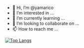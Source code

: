 - 👋 Hi, I’m @yamarico
- 👀 I’m interested in ...
- 🌱 I’m currently learning ...
- 💞️ I’m looking to collaborate on ...
- 📫 How to reach me ...

[![Top Langs](https://github-readme-stats.vercel.app/api/top-langs/?username=yamarico&layout=compact&theme=onedark)](https://github.com/anuraghazra/github-readme-stats)

<!---
yamarico/yamarico is a ✨ special ✨ repository because its `README.md` (this file) appears on your GitHub profile.
You can click the Preview link to take a look at your changes.
--->
